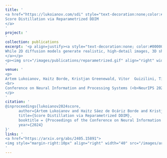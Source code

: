```yaml
---
title: '
<a href="https://lukoianov.com/sdi" style="text-decoration:none;color:#000000;text-align:justify;"> 
Score Distillation via Reparametrized DDIM
</a>
'
project: '
'
collection: publications
excerpt: '<p align=justify><a style="text-decoration:none; color:#000000; align:justify;">
While 2D diffusion models generate realistic, high-detail images, 3D shape generation methods like Score Distillation Sampling (SDS) built on these 2D diffusion models produce cartoon-like, over-smoothed shapes. To help explain this discrepancy, we show that the image guidance used in Score Distillation can be understood as the velocity field of a 2D denoising generative process, up to the choice of a noise term. In particular, after a change of variables, SDS resembles a high-variance version of Denoising Diffusion Implicit Models (DDIM) with a differently-sampled noise term: SDS introduces noise i.i.d. randomly at each step, while DDIM infers it from the previous noise predictions. This excessive variance can lead to over-smoothing and unrealistic outputs. We show that a better noise approximation can be recovered by inverting DDIM in each SDS update step. This modification makes SDS generative process for 2D images almost identical to DDIM. In 3D, it removes over-smoothing, preserves higher-frequency detail, and brings the generation quality closer to that of 2D samplers. Experimentally, our method achieves better or similar 3D generation quality compared to other state-of-the-art Score Distillation methods, all without training additional neural networks or multi-view supervision, and providing useful insights into relationship between 2D and 3D asset generation with diffusion models.
</a></p>
<p><img src="/images/publications/reparametrized.gif" align="right" width="100%" style="margin:0 0 20px 0"></p>
'
venue: '
<p>
Artem Lukoianov, Haitz Borde, Kristjan Greenewald, Vitor  Guizilini, Timur Bagautdinov, Vincent Sitzmann, Justin Solomon
<br>
Conference on Neural Information and Processing Systems (<b>NeurIPS 2024</b>)
</p>
'
citation: '
@inproceedings{lukoianov2024score,
      author={Artem Lukoianov and Haitz Sáez de Ocáriz Borde and Kristjan Greenewald and Vitor Campagnolo Guizilini and Timur Bagautdinov and Vincent Sitzmann and Justin Solomon},
      title={Score Distillation via Reparametrized DDIM}, 
      booktitle = {Proceedings of the Conference on Neural Information and Processing Systems (NeurIPS)},
      year={2024}      
}'
links: '
<a href="https://arxiv.org/abs/2405.15891">
<img style="margin-right:10px" align="right" width="40" src="/images/arxiv.png"></a>
'
---
```

